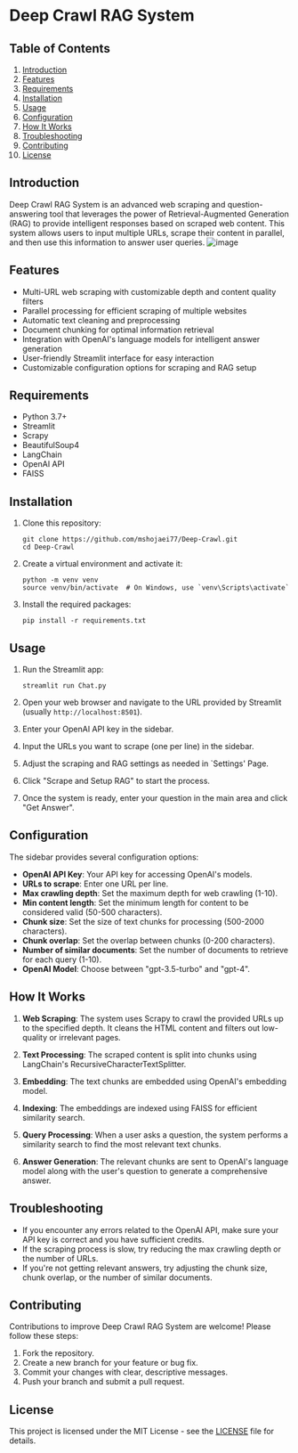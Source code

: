 # Deep Crawl RAG System

## Table of Contents
1. [Introduction](#introduction)
2. [Features](#features)
3. [Requirements](#requirements)
4. [Installation](#installation)
5. [Usage](#usage)
6. [Configuration](#configuration)
7. [How It Works](#how-it-works)
8. [Troubleshooting](#troubleshooting)
9. [Contributing](#contributing)
10. [License](#license)

## Introduction

Deep Crawl RAG System is an advanced web scraping and question-answering tool that leverages the power of Retrieval-Augmented Generation (RAG) to provide intelligent responses based on scraped web content. This system allows users to input multiple URLs, scrape their content in parallel, and then use this information to answer user queries.
![image](https://github.com/user-attachments/assets/0ef37821-8749-4358-8190-01be150b038c)

## Features

- Multi-URL web scraping with customizable depth and content quality filters
- Parallel processing for efficient scraping of multiple websites
- Automatic text cleaning and preprocessing
- Document chunking for optimal information retrieval
- Integration with OpenAI's language models for intelligent answer generation
- User-friendly Streamlit interface for easy interaction
- Customizable configuration options for scraping and RAG setup

## Requirements

- Python 3.7+
- Streamlit
- Scrapy
- BeautifulSoup4
- LangChain
- OpenAI API
- FAISS

## Installation

1. Clone this repository:
   ```
   git clone https://github.com/mshojaei77/Deep-Crawl.git
   cd Deep-Crawl
   ```

2. Create a virtual environment and activate it:
   ```
   python -m venv venv
   source venv/bin/activate  # On Windows, use `venv\Scripts\activate`
   ```

3. Install the required packages:
   ```
   pip install -r requirements.txt
   ```

## Usage

1. Run the Streamlit app:
   ```
   streamlit run Chat.py
   ```

2. Open your web browser and navigate to the URL provided by Streamlit (usually `http://localhost:8501`).

3. Enter your OpenAI API key in the sidebar.

4. Input the URLs you want to scrape (one per line) in the sidebar.

5. Adjust the scraping and RAG settings as needed in `Settings' Page.

6. Click "Scrape and Setup RAG" to start the process.

7. Once the system is ready, enter your question in the main area and click "Get Answer".

## Configuration

The sidebar provides several configuration options:

- **OpenAI API Key**: Your API key for accessing OpenAI's models.
- **URLs to scrape**: Enter one URL per line.
- **Max crawling depth**: Set the maximum depth for web crawling (1-10).
- **Min content length**: Set the minimum length for content to be considered valid (50-500 characters).
- **Chunk size**: Set the size of text chunks for processing (500-2000 characters).
- **Chunk overlap**: Set the overlap between chunks (0-200 characters).
- **Number of similar documents**: Set the number of documents to retrieve for each query (1-10).
- **OpenAI Model**: Choose between "gpt-3.5-turbo" and "gpt-4".

## How It Works

1. **Web Scraping**: The system uses Scrapy to crawl the provided URLs up to the specified depth. It cleans the HTML content and filters out low-quality or irrelevant pages.

2. **Text Processing**: The scraped content is split into chunks using LangChain's RecursiveCharacterTextSplitter.

3. **Embedding**: The text chunks are embedded using OpenAI's embedding model.

4. **Indexing**: The embeddings are indexed using FAISS for efficient similarity search.

5. **Query Processing**: When a user asks a question, the system performs a similarity search to find the most relevant text chunks.

6. **Answer Generation**: The relevant chunks are sent to OpenAI's language model along with the user's question to generate a comprehensive answer.

## Troubleshooting

- If you encounter any errors related to the OpenAI API, make sure your API key is correct and you have sufficient credits.
- If the scraping process is slow, try reducing the max crawling depth or the number of URLs.
- If you're not getting relevant answers, try adjusting the chunk size, chunk overlap, or the number of similar documents.

## Contributing

Contributions to improve Deep Crawl RAG System are welcome! Please follow these steps:

1. Fork the repository.
2. Create a new branch for your feature or bug fix.
3. Commit your changes with clear, descriptive messages.
4. Push your branch and submit a pull request.

## License

This project is licensed under the MIT License - see the [LICENSE](LICENSE) file for details.
